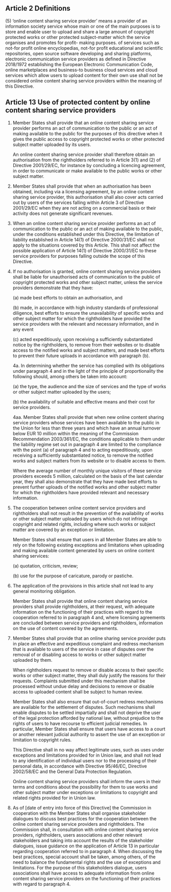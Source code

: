 ## Article 2 Definitions

(5) ‘online content sharing service provider’ means a provider of an information society service whose main or one of the main purposes is to store and enable user to upload and share a large amount of copyright protected works or other protected subject-matter which the service organises and promotes for profit- making purposes. of services such as not-for profit online encyclopedias, not-for profit educational and scientific repositories, open source software developing and sharing platforms, electronic communication service providers as defined in Directive 2018/1972 establishing the European Electronic Communication Code, online marketplaces and business-to business cloud services and cloud services which allow users to upload content for their own use shall not be considered online content sharing service providers within the meaning of this Directive.

## Article 13 Use of protected content by online content sharing service providers

1.  Member States shall provide that an online content sharing service provider performs an act of communication to the public or an act of making available to the public for the purposes of this directive when it gives the public access to copyright protected works or other protected subject matter uploaded by its users.

    An online content sharing service provider shall therefore obtain an authorisation from the rightholders referred to in Article 3(1) and (2) of Directive 2001/29/EC, for instance by concluding a licencing agreement, in order to communicate or make available to the public works or other subject matter.

2.  Member States shall provide that when an authorisation has been obtained, including via a licensing agreement, by an online content sharing service provider, this authorisation shall also cover acts carried out by users of the services falling within Article 3 of Directive 2001/29/EC when they are not acting on a commercial basis or their activity does not generate significant revenues.

3.  When an online content sharing service provider performs an act of communication to the public or an act of making available to the public, under the conditions established under this Directive, the limitation of liability established in Article 14(1) of Directive 2000/31/EC shall not apply to the situations covered by this Article. This shall not affect the possible application of Article 14(1) of Directive 2000/31/EC to these service providers for purposes falling outside the scope of this Directive.

4.  If no authorisation is granted, online content sharing service providers shall be liable for unauthorised acts of communication to the public of copyright protected works and other subject matter, unless the service providers demonstrate that they have:

    (a)  made best efforts to obtain an authorisation, and

    (b)  made, in accordance with high industry standards of professional diligence, best efforts to ensure the unavailability of specific works and other subject matter for which the rightholders have provided the service providers with the relevant and necessary information, and in any event

    (c)  acted expeditiously, upon receiving a sufficiently substantiated notice by the rightholders, to remove from their websites or to disable access to the notified works and subject matters, and made best efforts to prevent their future uploads in accordance with paragraph (b).

    4a.  In determining whether the service has complied with its obligations under paragraph 4 and in the light of the principle of proportionality the following should, among others be taken into account:

    (a)  the type, the audience and the size of services and the type of works or other subject matter uploaded by the users;

    (b)  the availability of suitable and effective means and their cost for service providers.

    4aa.  Member States shall provide that when new online content sharing service providers whose services have been available to the public in the Union for less than three years and which have an annual turnover below EUR 10 million within the meaning of the Commission Recommendation 2003/361/EC, the conditions applicable to them under the liability regime set out in paragraph 4 are limited to the compliance with the point (a) of paragraph 4 and to acting expeditiously, upon receiving a sufficiently substantiated notice, to remove the notified works and subject matters from its website or to disable access to them.

    Where the average number of monthly unique visitors of these service providers exceeds 5 million, calculated on the basis of the last calendar year, they shall also demonstrate that they have made best efforts to prevent further uploads of the notified works and other subject matter for which the rightholders have provided relevant and necessary information.

5.  The cooperation between online content service providers and rightholders shall not result in the prevention of the availability of works or other subject matter uploaded by users which do not infringe copyright and related rights, including where such works or subject matter are covered by an exception or limitation.

    Member States shall ensure that users in all Member States are able to rely on the following existing exceptions and limitations when uploading and making available content generated by users on online content sharing services:

    (a)  quotation, criticism, review;

    (b)  use for the purpose of caricature, parody or pastiche.

7.  The application of the provisions in this article shall not lead to any general monitoring obligation.

    Member States shall provide that online content sharing service providers shall provide rightholders, at their request, with adequate information on the functioning of their practices with regard to the cooperation referred to in paragraph 4 and, where licensing agreements are concluded between service providers and rightholders, information on the use of content covered by the agreements.

8.  Member States shall provide that an online sharing service provider puts in place an effective and expeditious complaint and redress mechanism that is available to users of the service in case of disputes over the removal of or disabling access to works or other subject matter uploaded by them.

    When rightholders request to remove or disable access to their specific works or other subject matter, they shall duly justify the reasons for their requests. Complaints submitted under this mechanism shall be processed without undue delay and decisions to remove or disable access to uploaded content shall be subject to human review.

    Member States shall also ensure that out-of-court redress mechanisms are available for the settlement of disputes. Such mechanisms shall enable disputes to be settled impartially and shall not deprive the user of the legal protection afforded by national law, without prejudice to the rights of users to have recourse to efficient judicial remedies. In particular, Member States shall ensure that users have access to a court or another relevant judicial authority to assert the use of an exception or limitation to copyright rules. 

    This Directive shall in no way affect legitimate uses, such as uses under exceptions and limitations provided for in Union law, and shall not lead to any identification of individual users nor to the processing of their personal data, in accordance with Directive 95/46/EC, Directive 2002/58/EC and the General Data Protection Regulation.

    Online content sharing service providers shall inform the users in their terms and conditions about the possibility for them to use works and other subject matter under exceptions or limitations to copyright and related rights provided for in Union law.

9.  As of [date of entry into force of this Directive] the Commission in cooperation with the Member States shall organise stakeholder dialogues to discuss best practices for the cooperation between the online content sharing service providers and rightholders. The Commission shall, in consultation with online content sharing service providers, rightholders, users associations and other relevant stakeholders and taking into account the results of the stakeholder dialogues, issue guidance on the application of Article 13 in particular regarding cooperation referred to in paragraph 4. When discussing the best practices, special account shall be taken, among others, of the need to balance the fundamental rights and the use of exceptions and limitations. For the purpose of this stakeholders dialogue, users associations shall have access to adequate information from online content sharing service providers on the functioning of their practices with regard to paragraph 4.
